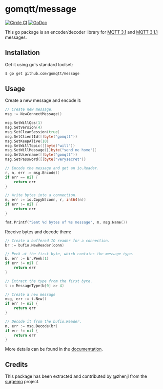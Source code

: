 # gomqtt/message

[![Circle CI](https://circleci.com/gh/gomqtt/message.svg?style=svg)](https://circleci.com/gh/gomqtt/message)
[![GoDoc](https://godoc.org/github.com/gomqtt/message?status.svg)](http://godoc.org/github.com/gomqtt/message)

This go package is an encoder/decoder library for
[MQTT 3.1](http://public.dhe.ibm.com/software/dw/webservices/ws-mqtt/mqtt-v3r1.html)
and [MQTT 3.1.1](http://docs.oasis-open.org/mqtt/mqtt/v3.1.1/) messages.

## Installation

Get it using go's standard toolset:

```bash
$ go get github.com/gomqtt/message
```

## Usage

Create a new message and encode it:

```go
// Create new message.
msg := NewConnectMessage()

msg.SetWillQos(1)
msg.SetVersion(4)
msg.SetCleanSession(true)
msg.SetClientId([]byte("gomqtt"))
msg.SetKeepAlive(10)
msg.SetWillTopic([]byte("will"))
msg.SetWillMessage([]byte("send me home"))
msg.SetUsername([]byte("gomqtt"))
msg.SetPassword([]byte("verysecret"))

// Encode the message and get an io.Reader.
r, n, err := msg.Encode()
if err == nil {
    return err
}

// Write bytes into a connection.
m, err := io.CopyN(conn, r, int64(n))
if err != nil {
    return err
}

fmt.Printf("Sent %d bytes of %s message", m, msg.Name())
```

Receive bytes and decode them:

```go
// Create a buffered IO reader for a connection.
br := bufio.NewReader(conn)

// Peek at the first byte, which contains the message type.
b, err := br.Peek(1)
if err != nil {
    return err
}

// Extract the type from the first byte.
t := MessageType(b[0] >> 4)

// Create a new message
msg, err := t.New()
if err != nil {
    return err
}

// Decode it from the bufio.Reader.
n, err := msg.Decode(br)
if err != nil {
    return err
}
```

More details can be found in the [documentation](http://godoc.org/github.com/gomqtt/message).

## Credits

This package has been extracted and contributed by @zhenjl from the
[surgemq](https://github.com/surgemq/surgemq) project.

